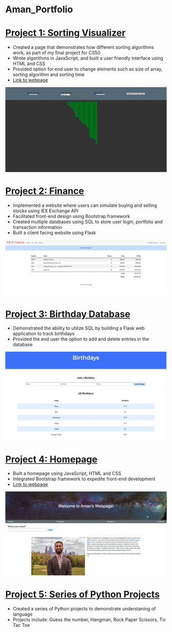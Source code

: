 # Aman_Portfolio

# [Project 1: Sorting Visualizer](https://github.com/vyas95aman/homepage.github.io/tree/main/sorting_visualizer)
* Created a page that demonstrates how different sorting algorithms work, as part of my final project for CS50
* Wrote algorithms in JavaScript, and built a user friendly interface using HTML and CSS 
* Provided option for end user to change elements such as size of array, sorting algorithm and sorting time
* [Link to webpage](https://vyas95aman.github.io/homepage.github.io/sorting_visualizer/)

![](https://github.com/vyas95aman/homepage.github.io/blob/main/Portfolio/Images/Screen%20Shot%202022-10-16%20at%205.21.15%20PM.png)

# [Project 2: Finance](https://github.com/vyas95aman/homepage.github.io/tree/main/finance)
* Implemented a website where users can simulate buying and selling stocks using IEX Exchange API
* Facilitated front-end design using Bootstrap framework
* Created multiple databases using SQL to store user login, portfolio and transaction information
* Built a client facing website using Flask

![](https://github.com/vyas95aman/homepage.github.io/blob/main/Portfolio/Images/Screen%20Shot%202022-10-16%20at%205.41.18%20PM.png)

# [Project 3: Birthday Database](https://github.com/vyas95aman/homepage.github.io/tree/main/birthdays)
* Demonstrated the ability to utilize SQL by building a Flask web application to track birthdays 
* Provided the end user the option to add and delete entries in the database

![](https://github.com/vyas95aman/homepage.github.io/blob/main/Portfolio/Images/Screen%20Shot%202022-10-16%20at%205.45.50%20PM.png)

# [Project 4: Homepage](https://github.com/vyas95aman/homepage.github.io/tree/main/homepage)
* Built a homepage using JavaScript, HTML and CSS
* Integrated Bootstrap framework to expedite front-end development
* [Link to webpage](https://vyas95aman.github.io/homepage.github.io/homepage/)


![](https://github.com/vyas95aman/homepage.github.io/blob/main/Portfolio/Images/Screen%20Shot%202022-10-16%20at%205.22.09%20PM.png)

# [Project 5: Series of Python Projects](https://github.com/vyas95aman/Python_Basics)
* Created a series of Python projects to demonstrate understaning of language
* Projects include: Guess the number, Hangman, Rock Paper Scissors, Tic Tac Toe

